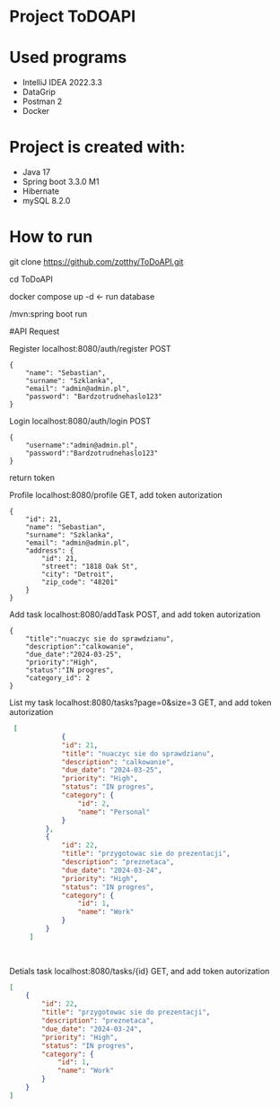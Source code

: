 
# Project ToDOAPI

# Used programs
- IntelliJ IDEA 2022.3.3
- DataGrip
- Postman 2
- Docker

# Project is created with:
- Java 17
- Spring boot 3.3.0 M1
- Hibernate
- mySQL  8.2.0

# How to run
git clone https://github.com/zotthy/ToDoAPI.git


cd ToDoAPI


docker compose up -d  <- run database


/mvn:spring boot run

#API Request

Register localhost:8080/auth/register POST


    {
        "name": "Sebastian",
        "surname": "Szklanka",
        "email": "admin@admin.pl",
        "password": "Bardzotrudnehaslo123"
    }


Login localhost:8080/auth/login POST


	{
    	"username":"admin@admin.pl",
    	"password":"Bardzotrudnehaslo123"
	}
return token

Profile localhost:8080/profile GET, add token autorization


	{
    	"id": 21,
    	"name": "Sebastian",
    	"surname": "Szklanka",
    	"email": "admin@admin.pl",
    	"address": {
        	"id": 21,
        	"street": "1818 Oak St",
        	"city": "Detroit",
        	"zip_code": "48201"
    	}
	}


Add task localhost:8080/addTask POST, and add token autorization


	{
    	"title":"nuaczyc sie do sprawdzianu",
    	"description":"calkowanie",
    	"due_date":"2024-03-25",
    	"priority":"High",
    	"status":"IN progres",
    	"category_id": 2
	}

List my task localhost:8080/tasks?page=0&size=3 GET, and add token autorization
   ```json
 	[
            	{
                "id": 21,
                "title": "nuaczyc sie do sprawdzianu",
                "description": "calkowanie",
                "due_date": "2024-03-25",
                "priority": "High",
                "status": "IN progres",
                "category": {
                    "id": 2,
                    "name": "Personal"
                }
            },
            {
                "id": 22,
                "title": "przygotowac sie do prezentacji",
                "description": "preznetaca",
                "due_date": "2024-03-24",
                "priority": "High",
                "status": "IN progres",
                "category": {
                    "id": 1,
                    "name": "Work"
                }
            }
        ]
    
    
```


Detials task localhost:8080/tasks/{id}  GET, and add token autorization



```json
[
    {
        "id": 22,
        "title": "przygotowac sie do prezentacji",
        "description": "preznetaca",
        "due_date": "2024-03-24",
        "priority": "High",
        "status": "IN progres",
        "category": {
            "id": 1,
            "name": "Work"
        }
    }
]
```
